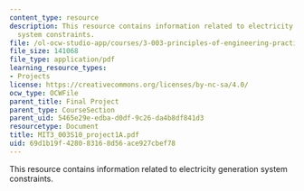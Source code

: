```yaml
---
content_type: resource
description: This resource contains information related to electricity generation
  system constraints.
file: /ol-ocw-studio-app/courses/3-003-principles-of-engineering-practice-spring-2010/69d1b19f428083168d56ace927cbef78_MIT3_003S10_project1A.pdf
file_size: 141068
file_type: application/pdf
learning_resource_types:
- Projects
license: https://creativecommons.org/licenses/by-nc-sa/4.0/
ocw_type: OCWFile
parent_title: Final Project
parent_type: CourseSection
parent_uid: 5465e29e-edba-d0df-9c26-da4b8df841d3
resourcetype: Document
title: MIT3_003S10_project1A.pdf
uid: 69d1b19f-4280-8316-8d56-ace927cbef78
---
```

This resource contains information related to electricity generation system constraints.